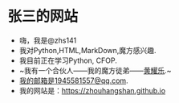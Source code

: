 # 张三的网站
- 嗨，我是@zhs141
- 我对Python,HTML,MarkDown,魔方感兴趣.
- 我目前正在学习Python, CFOP.
- ~我有一个合伙人——我的魔方徒弟——[黄耀乐](https://github.com/141hyl).~
- 我的邮箱是1945581557@qq.com.
- 我的网站是：<https://zhouhangshan.github.io>
